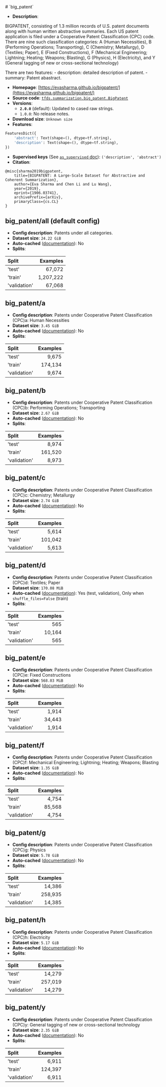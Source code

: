 <div itemscope itemtype="http://schema.org/Dataset">
  <div itemscope itemprop="includedInDataCatalog" itemtype="http://schema.org/DataCatalog">
    <meta itemprop="name" content="TensorFlow Datasets" />
  </div>
  <meta itemprop="name" content="big_patent" />
  <meta itemprop="description" content="&#10;BIGPATENT, consisting of 1.3 million records of U.S. patent documents&#10;along with human written abstractive summaries.&#10;Each US patent application is filed under a Cooperative Patent Classification&#10;(CPC) code. There are nine such classification categories:&#10;A (Human Necessities), B (Performing Operations; Transporting),&#10;C (Chemistry; Metallurgy), D (Textiles; Paper), E (Fixed Constructions),&#10;F (Mechanical Engineering; Lightning; Heating; Weapons; Blasting),&#10;G (Physics), H (Electricity), and&#10;Y (General tagging of new or cross-sectional technology)&#10;&#10;There are two features:&#10;  - description: detailed description of patent.&#10;  - summary: Patent abastract.&#10;&#10;&#10;&#10;To use this dataset:&#10;&#10;```python&#10;import tensorflow_datasets as tfds&#10;&#10;ds = tfds.load(&#x27;big_patent&#x27;, split=&#x27;train&#x27;)&#10;for ex in ds.take(4):&#10;  print(ex)&#10;```&#10;&#10;See [the guide](https://www.tensorflow.org/datasets/overview) for more&#10;informations on [tensorflow_datasets](https://www.tensorflow.org/datasets).&#10;&#10;" />
  <meta itemprop="url" content="https://www.tensorflow.org/datasets/catalog/big_patent" />
  <meta itemprop="sameAs" content="https://evasharma.github.io/bigpatent/" />
  <meta itemprop="citation" content="&#10;@misc{sharma2019bigpatent,&#10;    title={BIGPATENT: A Large-Scale Dataset for Abstractive and Coherent Summarization},&#10;    author={Eva Sharma and Chen Li and Lu Wang},&#10;    year={2019},&#10;    eprint={1906.03741},&#10;    archivePrefix={arXiv},&#10;    primaryClass={cs.CL}&#10;}&#10;" />
</div>
# `big_patent`

*   **Description**:

BIGPATENT, consisting of 1.3 million records of U.S. patent documents along with
human written abstractive summaries. Each US patent application is filed under a
Cooperative Patent Classification (CPC) code. There are nine such classification
categories: A (Human Necessities), B (Performing Operations; Transporting), C
(Chemistry; Metallurgy), D (Textiles; Paper), E (Fixed Constructions), F
(Mechanical Engineering; Lightning; Heating; Weapons; Blasting), G (Physics), H
(Electricity), and Y (General tagging of new or cross-sectional technology)

There are two features: - description: detailed description of patent. -
summary: Patent abastract.

*   **Homepage**:
    [https://evasharma.github.io/bigpatent/](https://evasharma.github.io/bigpatent/)
*   **Source code**:
    [`tfds.summarization.big_patent.BigPatent`](https://github.com/tensorflow/datasets/tree/master/tensorflow_datasets/summarization/big_patent.py)
*   **Versions**:
    *   **`2.0.0`** (default): Updated to cased raw strings.
    *   `1.0.0`: No release notes.
*   **Download size**: `Unknown size`
*   **Features**:

```python
FeaturesDict({
    'abstract': Text(shape=(), dtype=tf.string),
    'description': Text(shape=(), dtype=tf.string),
})
```
*   **Supervised keys** (See
    [`as_supervised` doc](https://www.tensorflow.org/datasets/api_docs/python/tfds/load#args)):
    `('description', 'abstract')`
*   **Citation**:

```
@misc{sharma2019bigpatent,
    title={BIGPATENT: A Large-Scale Dataset for Abstractive and Coherent Summarization},
    author={Eva Sharma and Chen Li and Lu Wang},
    year={2019},
    eprint={1906.03741},
    archivePrefix={arXiv},
    primaryClass={cs.CL}
}
```

## big_patent/all (default config)

*   **Config description**: Patents under all categories.
*   **Dataset size**: `24.22 GiB`
*   **Auto-cached**
    ([documentation](https://www.tensorflow.org/datasets/performances#auto-caching)):
    No
*   **Splits**:

Split        | Examples
:----------- | --------:
'test'       | 67,072
'train'      | 1,207,222
'validation' | 67,068

## big_patent/a

*   **Config description**: Patents under Cooperative Patent Classification
    (CPC)a: Human Necessities
*   **Dataset size**: `3.45 GiB`
*   **Auto-cached**
    ([documentation](https://www.tensorflow.org/datasets/performances#auto-caching)):
    No
*   **Splits**:

Split        | Examples
:----------- | -------:
'test'       | 9,675
'train'      | 174,134
'validation' | 9,674

## big_patent/b

*   **Config description**: Patents under Cooperative Patent Classification
    (CPC)b: Performing Operations; Transporting
*   **Dataset size**: `2.67 GiB`
*   **Auto-cached**
    ([documentation](https://www.tensorflow.org/datasets/performances#auto-caching)):
    No
*   **Splits**:

Split        | Examples
:----------- | -------:
'test'       | 8,974
'train'      | 161,520
'validation' | 8,973

## big_patent/c

*   **Config description**: Patents under Cooperative Patent Classification
    (CPC)c: Chemistry; Metallurgy
*   **Dataset size**: `2.74 GiB`
*   **Auto-cached**
    ([documentation](https://www.tensorflow.org/datasets/performances#auto-caching)):
    No
*   **Splits**:

Split        | Examples
:----------- | -------:
'test'       | 5,614
'train'      | 101,042
'validation' | 5,613

## big_patent/d

*   **Config description**: Patents under Cooperative Patent Classification
    (CPC)d: Textiles; Paper
*   **Dataset size**: `170.08 MiB`
*   **Auto-cached**
    ([documentation](https://www.tensorflow.org/datasets/performances#auto-caching)):
    Yes (test, validation), Only when `shuffle_files=False` (train)
*   **Splits**:

Split        | Examples
:----------- | -------:
'test'       | 565
'train'      | 10,164
'validation' | 565

## big_patent/e

*   **Config description**: Patents under Cooperative Patent Classification
    (CPC)e: Fixed Constructions
*   **Dataset size**: `568.03 MiB`
*   **Auto-cached**
    ([documentation](https://www.tensorflow.org/datasets/performances#auto-caching)):
    No
*   **Splits**:

Split        | Examples
:----------- | -------:
'test'       | 1,914
'train'      | 34,443
'validation' | 1,914

## big_patent/f

*   **Config description**: Patents under Cooperative Patent Classification
    (CPC)f: Mechanical Engineering; Lightning; Heating; Weapons; Blasting
*   **Dataset size**: `1.35 GiB`
*   **Auto-cached**
    ([documentation](https://www.tensorflow.org/datasets/performances#auto-caching)):
    No
*   **Splits**:

Split        | Examples
:----------- | -------:
'test'       | 4,754
'train'      | 85,568
'validation' | 4,754

## big_patent/g

*   **Config description**: Patents under Cooperative Patent Classification
    (CPC)g: Physics
*   **Dataset size**: `5.78 GiB`
*   **Auto-cached**
    ([documentation](https://www.tensorflow.org/datasets/performances#auto-caching)):
    No
*   **Splits**:

Split        | Examples
:----------- | -------:
'test'       | 14,386
'train'      | 258,935
'validation' | 14,385

## big_patent/h

*   **Config description**: Patents under Cooperative Patent Classification
    (CPC)h: Electricity
*   **Dataset size**: `5.17 GiB`
*   **Auto-cached**
    ([documentation](https://www.tensorflow.org/datasets/performances#auto-caching)):
    No
*   **Splits**:

Split        | Examples
:----------- | -------:
'test'       | 14,279
'train'      | 257,019
'validation' | 14,279

## big_patent/y

*   **Config description**: Patents under Cooperative Patent Classification
    (CPC)y: General tagging of new or cross-sectional technology
*   **Dataset size**: `2.35 GiB`
*   **Auto-cached**
    ([documentation](https://www.tensorflow.org/datasets/performances#auto-caching)):
    No
*   **Splits**:

Split        | Examples
:----------- | -------:
'test'       | 6,911
'train'      | 124,397
'validation' | 6,911
